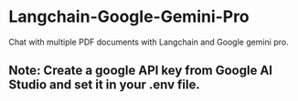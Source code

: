 # Langchain-Google-Gemini-Pro
Chat with multiple PDF documents with Langchain and Google gemini pro. 


## Note: Create a google API key from Google AI Studio and set it in your .env file. 
